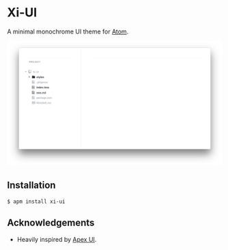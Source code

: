 # Xi-UI

A minimal monochrome UI theme for [Atom](https://atom.io).

![Xi Atom Screenshot](assets/screenshot.png)

## Installation

```bash
$ apm install xi-ui
```

## Acknowledgements

- Heavily inspired by [Apex UI](https://github.com/apex/apex-ui).
